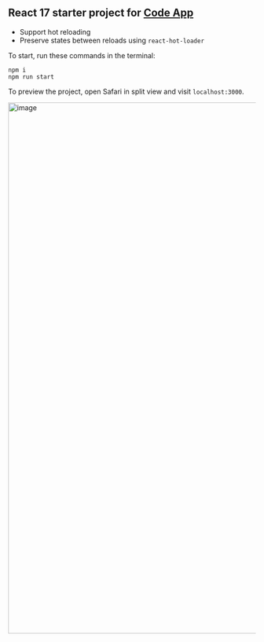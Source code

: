 ## React 17 starter project for [Code App](https://github.com/codeapp)
- Support hot reloading
- Preserve states between reloads using `react-hot-loader`

To start, run these commands in the terminal:
```
npm i
npm run start
```

To preview the project, open Safari in split view and visit `localhost:3000`.

<img width="1080" alt="image" src="https://user-images.githubusercontent.com/38398443/206852444-a35c32b8-7684-4a61-9d7e-79b7f8080d6a.png">
